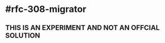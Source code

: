 #rfc-308-migrator
==============================================================================

## THIS IS AN EXPERIMENT AND NOT AN OFFCIAL SOLUTION
